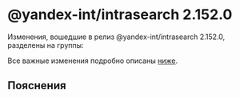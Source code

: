 # @yandex-int/intrasearch 2.152.0

<!-- ЧЕЛОВЕЧЕСКОЕ ВСТУПЛЕНИЕ -->

Изменения, вошедшие в релиз @yandex-int/intrasearch 2.152.0, разделены на группы:

Все важные изменения подробно описаны [ниже](#Пояснения).

## Пояснения

